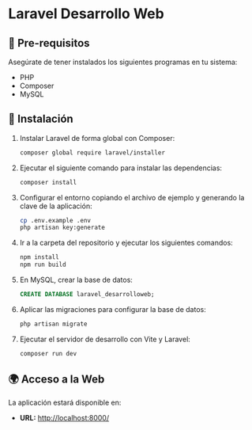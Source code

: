 # Laravel Desarrollo Web

## 📌 Pre-requisitos

Asegúrate de tener instalados los siguientes programas en tu sistema:

-   PHP
-   Composer
-   MySQL

## 🚀 Instalación

1. Instalar Laravel de forma global con Composer:

    ```sh
    composer global require laravel/installer
    ```

2. Ejecutar el siguiente comando para instalar las dependencias:

    ```sh
    composer install
    ```

3. Configurar el entorno copiando el archivo de ejemplo y generando la clave de la aplicación:

    ```sh
    cp .env.example .env
    php artisan key:generate
    ```

4. Ir a la carpeta del repositorio y ejecutar los siguientes comandos:

    ```sh
    npm install
    npm run build
    ```

5. En MySQL, crear la base de datos:

    ```sql
    CREATE DATABASE laravel_desarrolloweb;
    ```

6. Aplicar las migraciones para configurar la base de datos:

    ```sh
    php artisan migrate
    ```

7. Ejecutar el servidor de desarrollo con Vite y Laravel:
    ```sh
    composer run dev
    ```

## 🌍 Acceso a la Web

La aplicación estará disponible en:

-   **URL:** [http://localhost:8000/](http://localhost:8000/)
